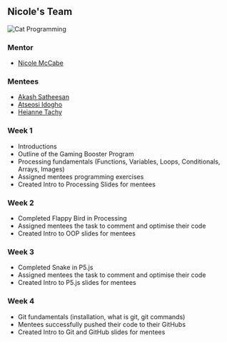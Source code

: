 ## Nicole's Team

![Cat Programming](https://media.giphy.com/media/LmNwrBhejkK9EFP504/giphy.gif)

### Mentor
* [Nicole McCabe](https://github.com/nicolemccabechu)

### Mentees
* [Akash Satheesan](https://github.com/nicolemccabechu)
* [Atseosi Idogho](https://github.com/atseosi)
* [Heianne Tachy](https://github.com/nicolemccabechu)

### Week 1
* Introductions
* Outline of the Gaming Booster Program
* Processing fundamentals (Functions, Variables, Loops, Conditionals, Arrays, Images)
* Assigned mentees programming exercises
* Created Intro to Processing Slides for mentees

### Week 2
* Completed Flappy Bird in Processing
* Assigned mentees the task to comment and optimise their code
* Created Intro to OOP slides for mentees

### Week 3
* Completed Snake in P5.js
* Assigned mentees the task to comment and optimise their code
* Created Intro to P5.js slides for mentees

### Week 4
* Git fundamentals (installation, what is git, git commands)
* Mentees successfully pushed their code to their GitHubs
* Created Intro to Git and GitHub slides for mentees
